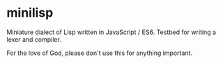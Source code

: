 # minilisp

Miniature dialect of Lisp written in JavaScript / ES6. Testbed for writing a lexer and compiler.

For the love of God, please don't use this for anything important.
